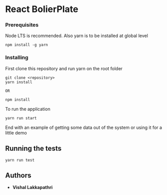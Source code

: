 # React BolierPlate


### Prerequisites

Node LTS is recommended. Also yarn is to be installed at global level

```
npm install -g yarn
```

### Installing

First clone this repository and run yarn on the root folder

```
git clone <repository>
yarn install

OR

npm install

```

To run the application

```
yarn run start
```

End with an example of getting some data out of the system or using it for a little demo

## Running the tests

```
yarn run test
```


## Authors

* **Vishal Lakkapathri**
